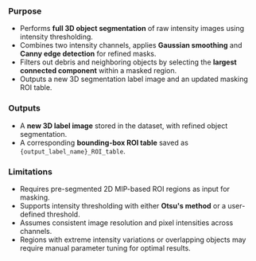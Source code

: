 ### Purpose
- Performs **full 3D object segmentation** of raw intensity images using intensity thresholding.
- Combines two intensity channels, applies **Gaussian smoothing** and **Canny edge detection** for refined masks.
- Filters out debris and neighboring objects by selecting the **largest connected component** within a masked region.
- Outputs a new 3D segmentation label image and an updated masking ROI table.

### Outputs
- A **new 3D label image** stored in the dataset, with refined object segmentation.
- A corresponding **bounding-box ROI table** saved as `{output_label_name}_ROI_table`.

### Limitations
- Requires pre-segmented 2D MIP-based ROI regions as input for masking.
- Supports intensity thresholding with either **Otsu's method** or a user-defined threshold.
- Assumes consistent image resolution and pixel intensities across channels.
- Regions with extreme intensity variations or overlapping objects may require manual parameter tuning for optimal results.

